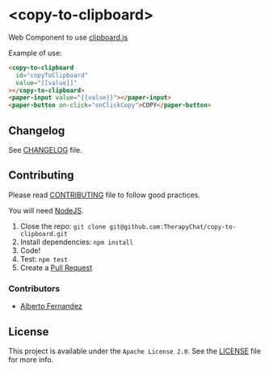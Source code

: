 # \<copy-to-clipboard\>

Web Component to use [clipboard.js](https://clipboardjs.com/)

Example of use:
<!---
```
<custom-element-demo>
  <template>
    <script src="../webcomponentsjs/webcomponents-lite.js"></script>
    <link rel="import" href="../paper-input/paper-input.html">
    <link rel="import" href="../paper-button/paper-button.html">
    <link rel="import" href="copy-to-clipboard.html">
    <dom-module id="app-element">
      <template>
        <next-code-block></next-code-block>
      </template>
      <script>
        Polymer({
          is: 'app-element',

          properties: {
            value: String
          },

          onClickCopy: function () {
            this.$.copyToClipboard.copy()
          }
        })
      </script>
    </dom-module>

    <app-element></app-element>
  </template>
</custom-element-demo>
```
-->
```html
<copy-to-clipboard
  id="copyToClipboard"
  value="[[value]]"
></copy-to-clipboard>
<paper-input value="{{value}}"></paper-input>
<paper-button on-click="onClickCopy">COPY</paper-button>
```

## Changelog

See [CHANGELOG](./CHANGELOG.md) file.

## Contributing

Please read [CONTRIBUTING](./CONTRIBUTING.md) file to follow good practices.

You will need [NodeJS](https://nodejs.org).

1. Close the repo: `git clone git@github.com:TherapyChat/copy-to-clipboard.git`
1. Install dependencies: `npm install`
1. Code!
1. Test: `npm test`
1. Create a [Pull Request](https://github.com/therapychat/copy-to-clipboard/pulls)

### Contributors

- [Alberto Fernandez](https://github.com/AlbertoFdzM)

## License

This project is available under the `Apache License 2.0`. See the [LICENSE](./LICENSE) file for more info.

